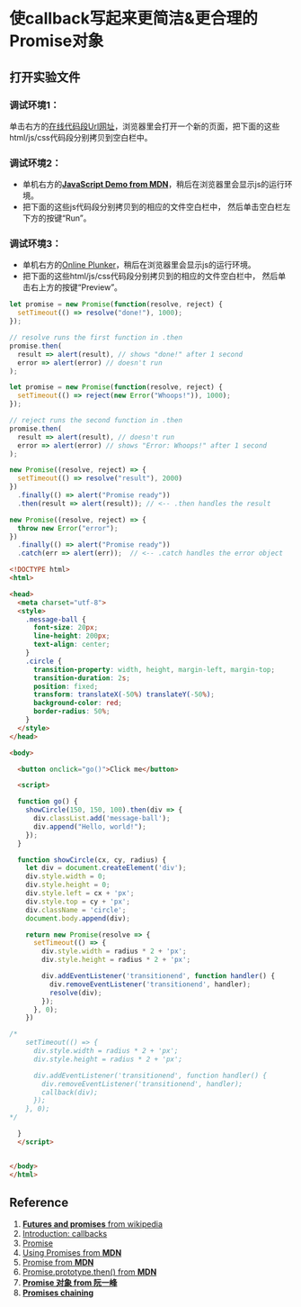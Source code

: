 # 使callback写起来更简洁&更合理的Promise对象

## 打开实验文件

### 调试环境1：
单击右方的[在线代码段Url网址](http://www.pythontutor.com/visualize.html#mode=edit)，浏览器里会打开一个新的页面，把下面的这些html/js/css代码段分别拷贝到空白栏中。

### 调试环境2：
- 单机右方的[**JavaScript Demo from MDN**](https://developer.mozilla.org/en-US/docs/Web/JavaScript/Reference/Global_Objects/Promise/then)，稍后在浏览器里会显示js的运行环境。
- 把下面的这些js代码段分别拷贝到的相应的文件空白栏中， 然后单击空白栏左下方的按键“Run”。

### 调试环境3：

- 单机右方的[Online Plunker](https://plnkr.co/edit/?open=lib%2Fscript.js)，稍后在浏览器里会显示js的运行环境。
- 把下面的这些html/js/css代码段分别拷贝到的相应的文件空白栏中， 然后单击右上方的按键“Preview”。


```javascript
let promise = new Promise(function(resolve, reject) {
  setTimeout(() => resolve("done!"), 1000);
});

// resolve runs the first function in .then
promise.then(
  result => alert(result), // shows "done!" after 1 second
  error => alert(error) // doesn't run
);
```

```javascript
let promise = new Promise(function(resolve, reject) {
  setTimeout(() => reject(new Error("Whoops!")), 1000);
});

// reject runs the second function in .then
promise.then(
  result => alert(result), // doesn't run
  error => alert(error) // shows "Error: Whoops!" after 1 second
);
```

```javascript
new Promise((resolve, reject) => {
  setTimeout(() => resolve("result"), 2000)
})
  .finally(() => alert("Promise ready"))
  .then(result => alert(result)); // <-- .then handles the result
```

```javascript
new Promise((resolve, reject) => {
  throw new Error("error");
})
  .finally(() => alert("Promise ready"))
  .catch(err => alert(err));  // <-- .catch handles the error object
```

```html
<!DOCTYPE html>
<html>

<head>
  <meta charset="utf-8">
  <style>
    .message-ball {
      font-size: 20px;
      line-height: 200px;
      text-align: center;
    }
    .circle {
      transition-property: width, height, margin-left, margin-top;
      transition-duration: 2s;
      position: fixed;
      transform: translateX(-50%) translateY(-50%);
      background-color: red;
      border-radius: 50%;
    }
  </style>
</head>

<body>

  <button onclick="go()">Click me</button>

  <script>

  function go() {
    showCircle(150, 150, 100).then(div => {
      div.classList.add('message-ball');
      div.append("Hello, world!");
    });
  }

  function showCircle(cx, cy, radius) {
    let div = document.createElement('div');
    div.style.width = 0;
    div.style.height = 0;
    div.style.left = cx + 'px';
    div.style.top = cy + 'px';
    div.className = 'circle';
    document.body.append(div);

    return new Promise(resolve => {
      setTimeout(() => {
        div.style.width = radius * 2 + 'px';
        div.style.height = radius * 2 + 'px';

        div.addEventListener('transitionend', function handler() {
          div.removeEventListener('transitionend', handler);
          resolve(div);
        });
      }, 0);
    })

/*
    setTimeout(() => {
      div.style.width = radius * 2 + 'px';
      div.style.height = radius * 2 + 'px';

      div.addEventListener('transitionend', function handler() {
        div.removeEventListener('transitionend', handler);
        callback(div);
      });
    }, 0);
*/

  }
  </script>


</body>
</html>
```

## Reference

1. [**Futures and promises** from wikipedia](https://en.wikipedia.org/wiki/Futures_and_promises)
2. [Introduction: callbacks](https://javascript.info/callbacks)
3. [Promise](https://javascript.info/promise-basics)
4. [Using Promises from **MDN**](https://developer.mozilla.org/en-US/docs/Web/JavaScript/Guide/Using_promises)
5. [Promise from **MDN**](https://developer.mozilla.org/en-US/docs/Web/JavaScript/Reference/Global_Objects/Promise)
6. [Promise.prototype.then() from **MDN**](hhttps://developer.mozilla.org/en-US/docs/Web/JavaScript/Reference/Global_Objects/Promise/then)
7. [**Promise 对象 from 阮一峰**](https://javascript.ruanyifeng.com/advanced/promise.html)
8. [**Promises chaining**](https://javascript.info/promise-chaining)






